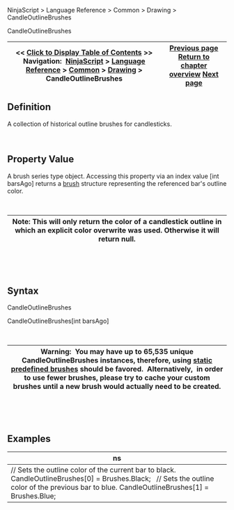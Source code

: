﻿


NinjaScript \> Language Reference \> Common \> Drawing \> CandleOutlineBrushes






















CandleOutlineBrushes







| \<\< [Click to Display Table of Contents](candleoutlinebrushes.md) \>\> **Navigation:**     [NinjaScript](ninjascript-1.md) \> [Language Reference](language_reference_wip-1.md) \> [Common](common-1.md) \> [Drawing](drawing-1.md) \> CandleOutlineBrushes | [Previous page](candleoutlinebrush-1.md) [Return to chapter overview](drawing-1.md) [Next page](drawingtools_drawobjects-1.md) |
| --- | --- |











## Definition


A collection of historical outline brushes for candlesticks.


 


## Property Value


A brush series type object. Accessing this property via an index value \[int barsAgo] returns a [brush](http://msdn.microsoft.com/en-us/library/system.windows.media.brush(v=vs.110).aspx) structure representing the referenced bar's outline color.


 




| Note: This will only return the color of a candlestick outline in which an explicit color overwrite was used. Otherwise it will return null. |
| --- |



 


 


## Syntax


CandleOutlineBrushes  

CandleOutlineBrushes\[int barsAgo]


 




| Warning:  You may have up to 65,535 unique CandleOutlineBrushes instances, therefore, using [static predefined brushes](working_with_brushes-1.md) should be favored.  Alternatively,  in order to use fewer brushes, please try to cache your custom brushes until a new brush would actually need to be created. |
| --- |



 


 


## Examples




| ns |
| --- |
| // Sets the outline color of the current bar to black. CandleOutlineBrushes\[0] \= Brushes.Black;   // Sets the outline color of the previous bar to blue. CandleOutlineBrushes\[1] \= Brushes.Blue; |









